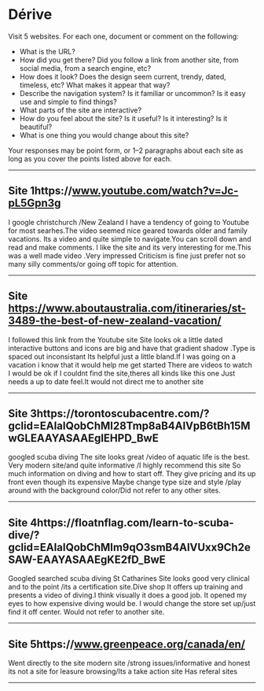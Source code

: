# Dérive

Visit 5 websites. For each one, document or comment on the following:
* What is the URL?
* How did you get there? Did you follow a link from another site, from social media, from a search engine, etc?
* How does it look? Does the design seem current, trendy, dated, timeless, etc? What makes it appear that way?
* Describe the navigation system? Is it familiar or uncommon? Is it easy use and simple to find things?
* What parts of the site are interactive?
* How do you feel about the site? Is it useful? Is it interesting? Is it beautiful?
* What is one thing you would change about this site?

Your responses may be point form, or 1–2 paragraphs about each site as long as you cover the points listed above for each.

---
## Site 1https://www.youtube.com/watch?v=Jc-pL5Gpn3g
I google christchurch /New Zealand
I have a tendency of going to Youtube for most searhes.The video seemed nice geared towards older and family vacations.
Its a video and quite simple to navigate.You can scroll down and read and make comments.
I like the site and its very interesting for me.This was a well made video .Very impressed
Criticism is fine just prefer not so many silly comments/or going off topic for attention.



---
## Site https://www.aboutaustralia.com/itineraries/st-3489-the-best-of-new-zealand-vacation/
I followed this link from the Youtube site
Site looks ok a little dated interactive buttons and icons are big and have that gradient shadow .Type is spaced out inconsistant
Its helpful just a little bland.If I was going on a vacation i know that it would help me get started
There are videos to watch
I would be ok if I couldnt find the site,theres all kinds like this one
Just needs a up to date feel.It would not direct me to another site



---
## Site 3https://torontoscubacentre.com/?gclid=EAIaIQobChMI28Tmp8aB4AIVpB6tBh15MwGLEAAYASAAEgIEHPD_BwE
googled scuba diving
The site looks great /video of aquatic life is the best.
Very modern site/and quite informative /I highly recommend this site
So much information on diving and how to start off.
They give pricing and its up front even though its expensive
Maybe change type size and style /play around with the background color/Did not refer to any other sites.




---
## Site 4https://floatnflag.com/learn-to-scuba-dive/?gclid=EAIaIQobChMIm9qO3smB4AIVUxx9Ch2eSAW-EAAYASAAEgKE2fD_BwE
Googled searched scuba diving St Catharines
Site looks good very clinical and to the point /its a certification site.Dive shop
It offers up training and presents a video of diving.I think visually it does a good job.
It opened my eyes to how expensive diving would be.
I would change the store set up/just find it off center.
Would not refer to another site.




---
## Site 5https://www.greenpeace.org/canada/en/
Went directly to the site
modern site /strong issues/informative and honest
its not a site for leasure browsing/Its a take action site
Has referal sites 




---
